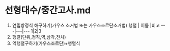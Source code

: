 # 선형대수/중간고사.md

1. 연립방정식 해구하기(가우스 소거법 또는 가우스조르단소거법)
   행렬 | 이름 |비고
   ---|---|---
   1|2|3
2. 행렬(단위,정칙,역,삼각,전치)
3. 역행렬구하기(가우스조르단)+행렬식

